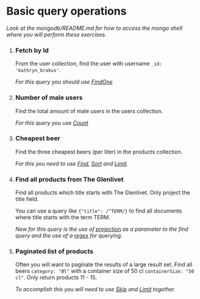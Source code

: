 # Basic query operations

_Look at the mongodb/README.md for how to access the mongo shell where you will perform these exercises._

1. ### Fetch by Id

    From the user collection, find the user with username `_id: 'kathryn_brakus'`.

    _For this query you should use [FindOne](http://docs.mongodb.org/manual/reference/method/db.collection.findOne/)_

2. ### Number of male users

    Find the total amount of male users in the users collection.

    _For this query you use [Count](http://docs.mongodb.org/manual/reference/method/db.collection.count/)_

3. ### Cheapest beer

    Find the three cheapest beers (per liter) in the products collection.

    _For this you need to use [Find](http://docs.mongodb.org/manual/reference/method/db.collection.find/), [Sort](http://docs.mongodb.org/manual/reference/method/cursor.sort/#cursor.sort) and [Limit](http://docs.mongodb.org/manual/reference/method/cursor.limit/)._

4. ### Find all products from The Glenlivet

    Find all products which title starts with The Glenlivet. Only project the title field.

    You can use a query like `{"title": /^TERM/}` to find all documents where title starts with the term TERM.

    _New for this query is the use of [projection](http://docs.mongodb.org/manual/reference/method/db.collection.find/#projections) as a parameter to the find query and the use of a [regex](http://docs.mongodb.org/manual/reference/operator/query/regex/) for querying._

5. ### Paginated list of products

    Often you will want to paginate the results of a large result set. Find all beers `category: "Øl"` with a container size of 50 cl `containerSize: "50 cl"`. Only return products 11 - 15.

    _To accomplish this you will need to use [Skip](http://docs.mongodb.org/manual/reference/method/cursor.skip/) and [Limit](http://docs.mongodb.org/manual/reference/method/cursor.limit/) together._
